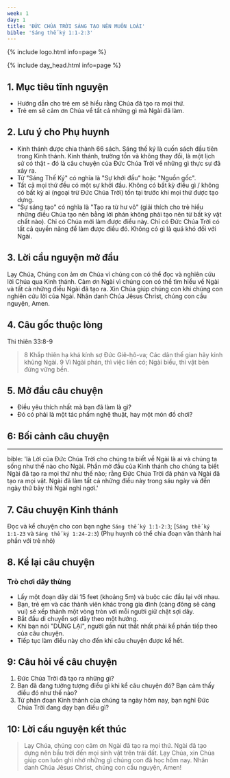 ```yaml
---
week: 1
day: 1
title: 'ĐỨC CHÚA TRỜI SÁNG TẠO NÊN MUÔN LOÀI'
bible: 'Sáng thế ký 1:1-2:3'
---
```



{% include logo.html info=page %}

{% include day_head.html info=page %}

## 1. Mục tiêu tĩnh nguyện

- Hướng dẫn cho trẻ em sẽ hiểu rằng Chúa đã tạo ra mọi thứ.
- Trẻ em sẽ cảm ơn Chúa về tất cả những gì mà Ngài đã làm.

## 2. Lưu ý cho Phụ huynh

- Kinh thánh được chia thành 66 sách. Sáng thế ký là cuốn sách đầu tiên trong Kinh thánh. Kinh thánh, trường tồn và không thay đổi, là một lịch sử có thật - đó là câu chuyện của Đức Chúa Trời về những gì thực sự đã xảy ra.
- Từ "Sáng Thế Ký" có nghĩa là "Sự khởi đầu" hoặc "Nguồn gốc".
- Tất cả mọi thứ đều có một sự khởi đầu. Không có bất kỳ điều gì / không có bất kỳ ai (ngoại trừ Đức Chúa Trời) tồn tại trước khi mọi thứ được tạo dựng.
- "Sự sáng tạo" có nghĩa là "Tạo ra từ hư vô" (giải thích cho trẻ hiểu những điều Chúa tạo nên bằng lời phán không phải tạo nên từ bất kỳ vật chất nào). Chỉ có Chúa mới làm được điều này. Chỉ có Đức Chúa Trời có tất cả quyền năng để làm được điều đó. Không có gì là quá khó đối với Ngài.

## 3. Lời cầu nguyện mở đầu

Lạy Chúa, Chúng con ảm ơn Chúa vì chúng con có thể đọc và nghiên cứu lời Chúa qua Kinh thánh. Cảm ơn Ngài vì chúng con có thể tìm hiểu về Ngài và tất cả những điều Ngài  đã tạo ra. Xin Chúa giúp chúng con khi chúng con nghiên cứu lời của Ngài. Nhân danh Chúa Jêsus Christ, chúng con cầu nguyện, Amen.

## 4. Câu gốc thuộc lòng

Thi thiên 33:8-9
> 8 Khắp thiên hạ khá kính sợ Đức Giê-hô-va; Các dân thế gian hãy kinh khủng Ngài.
> 9 Vì Ngài phán, thì việc liền có; Ngài biểu, thì vật bèn đứng vững bền.

## 5. Mở đầu câu chuyện

- Điều yêu thích nhất mà bạn đã làm là gì?
- Đó có phải là một tác phẩm nghệ thuật, hay một món đồ chơi?

## 6: Bối cảnh câu chuyện

---
bible: 'là Lời của Đức Chúa Trời cho chúng ta biết về Ngài là ai và chúng ta sống như thế nào cho Ngài. Phần mở đầu của Kinh thánh cho chúng ta biết Ngài đã tạo ra mọi thứ như thế nào; rằng Đức Chúa Trời đã phán và Ngài đã tạo ra mọi vật. Ngài đã làm tất cả những điều này trong sáu ngày và đến ngày thứ bảy thì Ngài nghỉ ngơi.'
## 7. Câu chuyện Kinh thánh

Đọc và kể chuyện cho con bạn nghe `Sáng thế ký 1:1-2:3`; [`Sáng thế ký 1:1-23` và `Sáng thế ký 1:24-2:3`) (Phụ huynh có thể chia đoạn văn thành hai phần với trẻ nhỏ)

## 8. Kể lại câu chuyện

### Trò chơi dây thừng

- Lấy một đoạn dây dài 15 feet (khoảng 5m) và buộc các đầu lại với nhau.
- Bạn, trẻ em và các thành viên khác trong gia đình (càng đông sẽ càng vui) sẽ xếp thành một vòng tròn với mỗi người giữ chặt sợi dây.
- Bắt đầu di chuyển sợi dây theo một hướng.
- Khi bạn nói "DỪNG LẠI", người gần nút thắt nhất phải kể phần tiếp theo của câu chuyện.
- Tiếp tục làm điều này cho đến khi câu chuyện được kể hết.

## 9: Câu hỏi về câu chuyện

1. Đức Chúa Trời đã tạo ra những gì?
2. Bạn đã đang tưởng tượng điều gì khi kể câu chuyện đó? Bạn cảm thấy điều đó như thế nào?
3. Từ phân đoạn Kinh thánh của chúng ta ngày hôm nay, bạn nghĩ Đức Chúa Trời đang dạy bạn điều gì?

## 10: Lời cầu nguyện kết thúc

> Lạy Chúa, chúng con cảm ơn Ngài đã tạo ra mọi thứ. Ngài đã tạo dựng nên bầu trời đến mọi sinh vật trên trái đất. Lạy Chúa, xin Chúa giúp con luôn ghi nhớ những gì chúng con đã học hôm nay. Nhân danh Chúa Jêsus Christ, chúng con cầu nguyện, Amen!
